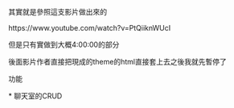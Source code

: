 <p>其實就是參照這支影片做出來的</p>
https://www.youtube.com/watch?v=PtQiiknWUcI
<p>但是只有實做到大概4:00:00的部分</p>
<p>後面影片作者直接把現成的theme的html直接套上去之後我就先暫停了</p>
<p>功能<p>
* 聊天室的CRUD
  
